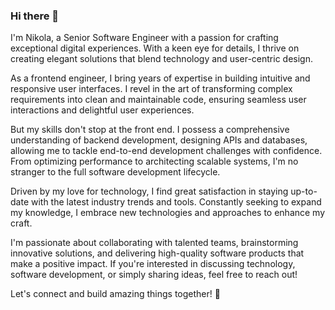 ### Hi there 👋

I'm Nikola, a Senior Software Engineer with a passion for crafting exceptional digital experiences. With a keen eye for details, I thrive on creating elegant solutions that blend technology and user-centric design.

As a frontend engineer, I bring years of expertise in building intuitive and responsive user interfaces. I revel in the art of transforming complex requirements into clean and maintainable code, ensuring seamless user interactions and delightful user experiences.

But my skills don't stop at the front end. I possess a comprehensive understanding of backend development, designing APIs and databases, allowing me to tackle end-to-end development challenges with confidence. From optimizing performance to architecting scalable systems, I'm no stranger to the full software development lifecycle.

Driven by my love for technology, I find great satisfaction in staying up-to-date with the latest industry trends and tools. Constantly seeking to expand my knowledge, I embrace new technologies and approaches to enhance my craft.

I'm passionate about collaborating with talented teams, brainstorming innovative solutions, and delivering high-quality software products that make a positive impact. If you're interested in discussing technology, software development, or simply sharing ideas, feel free to reach out!

Let's connect and build amazing things together! 🚀
